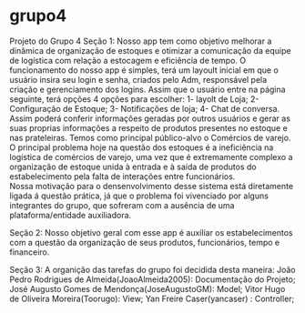 # grupo4
Projeto do Grupo 4
Seção 1: Nosso app tem como objetivo melhorar a dinâmica de organização de estoques e otimizar a comunicação da equipe de logística com relação a estocagem e eficiência de tempo.
O funcionamento do nosso app é simples, terá um layoult inicial em que o usuário insira seu login e senha, criados pelo Adm, responsável pela criação e gerenciamento dos logins. Assim que o usuário entre na página seguinte, terá opções 4 opções para escolher: 1- layolt de Loja; 2- Configuração de Estoque; 3- Notificações de loja; 4- Chat de conversa.
Assim poderá conferir informações geradas por outros usuários e gerar as suas proprias informações a respeito de produtos presentes no estoque e nas prateleiras. 
Temos como principal público-alvo o Comércios de varejo. 
O principal problema hoje na questão dos estoques é a ineficiência na logística de comércios de varejo, uma vez que é extremamente complexo a organização de estoque unida à entrada e à saída de produtos do estabelecimento pela falta de interações entre funcionários.  
Nossa motivação para o densenvolvimento desse sistema está diretamente ligada á questão prática, já que o problema foi vivenciado por alguns integrantes do grupo, que sofreram com a ausência de uma plataforma/entidade auxiliadora.

Seção 2: Nosso objetivo geral com esse app é auxiliar os estabelecimentos com a questão da organização de seus produtos, funcionários, tempo e financeiro. 

Seção 3: A organição das tarefas do grupo foi decidida desta maneira:
João Pedro Rodrigues de Almeida(JoaoAlmeida2005): Documentação do Projeto;
José Augusto Gomes de Mendonça(JoseAugustoGM): Model;
Vitor Hugo de Oliveira Moreira(Toorugo): View;
Yan Freire Caser(yancaser) : Controller;
